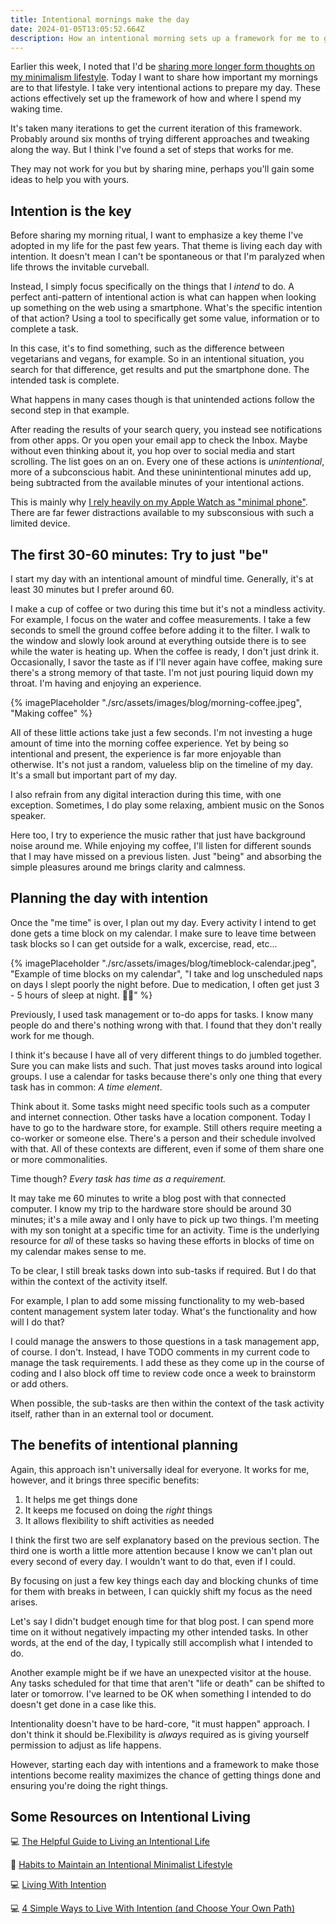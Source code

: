 ```yaml
---
title: Intentional mornings make the day
date: 2024-01-05T13:05:52.664Z
description: How an intentional morning sets up a framework for me to get things done while also ensuring I'm doing the right things.
---
```


Earlier this week, I noted that I'd be [sharing more longer form thoughts on my minimalism lifestyle](https://myconscious.stream/blog/Maximum-Minimalism-for-2024/). Today I want to share how important my mornings are to that lifestyle. I take very intentional actions to prepare my day. These actions effectively set up the framework of how and where I spend my waking time. 

It's taken many iterations to get the current iteration of this framework. Probably around six months of trying different approaches and tweaking along the way. But I think I've found a set of steps that works for me. 

They may not work for you but by sharing mine, perhaps you'll gain some ideas to help you with yours.

## Intention is the key ##

Before sharing my morning ritual, I want to emphasize a key theme I've adopted in my life for the past few years. That theme is living each day with intention. It doesn't mean I can't be spontaneous or that I'm paralyzed when life throws the invitable curveball. 

Instead, I simply focus specifically on the things that I _intend_ to do. A perfect anti-pattern of intentional action is what can happen when looking up something on the web using a smartphone.  What's the specific intention of that action? Using a tool to specifically get some value, information or to complete a task. 

In this case, it's to find something, such as the difference between vegetarians and vegans, for example. So in an intentional situation, you search for that difference, get results and put the smartphone done. The intended task is complete.

What happens in many cases though is that unintended actions follow the second step in that example. 

After reading the results of your search query, you instead see notifications from other apps. Or you open your email app to check the Inbox. Maybe without even thinking about it, you hop over to social media and start scrolling. The list goes on an on. Every one of these actions is _unintentional_, more of a subconscious habit. And these uninintentional minutes add up, being subtracted from the available minutes of your intentional actions.

This is mainly why [I rely heavily on my Apple Watch as "minimal phone"](https://myconscious.stream/blog/My-minimal-phone-isnt-exactly-a-phone/). There are far fewer distractions available to my subsconsious with such a limited device.

## The first 30-60 minutes: Try to just "be" ##

I start my day with an intentional amount of mindful time. Generally, it's at least 30 minutes but I prefer around 60. 

I make a cup of coffee or two during this time but it's not a mindless activity. For example, I focus on the water and coffee measurements. I take a few seconds to smell the ground coffee before adding it to the filter. I walk to the window and slowly look around at everything outside there is to see while the water is heating up. When the coffee is ready, I don't just drink it. Occasionally, I savor the taste as if I'll never again have coffee, making sure there's a strong memory of that taste. I'm not just pouring liquid down my throat. I'm having and enjoying an experience.

{% imagePlaceholder "./src/assets/images/blog/morning-coffee.jpeg", "Making coffee" %}

All of these little actions take just a few seconds. I'm not investing a huge amount of time into the morning coffee experience. Yet by being so intentional and present, the experience is far more enjoyable than otherwise. It's not just a random, valueless blip on the timeline of my day. It's a small but important part of my day.

I also refrain from any digital interaction during this time, with one exception. Sometimes, I do play some relaxing, ambient music on the Sonos speaker. 

Here too, I try to experience the music rather that just have background noise around me. While enjoying my coffee, I'll listen for different sounds that I may have missed on a previous listen. Just "being" and absorbing the simple pleasures around me brings clarity and calmness.

## Planning the day with intention ##

Once the "me time" is over, I plan out my day. Every activity I intend to get done gets a time block on my calendar. I make sure to leave time between task blocks so I can get outside for a walk, excercise, read, etc... 

{% imagePlaceholder "./src/assets/images/blog/timeblock-calendar.jpeg", "Example of time blocks on my calendar", "I take and log unscheduled naps on days I slept poorly the night before. Due to medication, I often get just 3 - 5 hours of sleep at night. 🤷‍♂️" %}

Previously, I used task management or to-do apps for tasks. I know many people do and there's nothing wrong with that. I found that they don't really work for me though. 

I think it's because I have all of very different things to do jumbled together. Sure you can make lists and such. That just moves tasks around into logical groups. I use a calendar for tasks because there's only one thing that every task has in common: *A time element*.

Think about it. Some tasks might need specific tools such as a computer and internet connection. Other tasks have a location component. Today I have to go to the hardware store, for example. Still others require meeting a co-worker or someone else. There's a person and their schedule involved with that. All of these contexts are different, even if some of them share one or more commonalities.

Time though? *Every task has time as a requirement.*

It may take me 60 minutes to write a blog post with that connected computer. I know my trip to the hardware store should be around 30 minutes; it's a mile away and I only have to pick up two things. I'm meeting with my son tonight at a specific time for an activity. Time is the underlying resource for _all_ of these tasks so having these efforts in blocks of time on my calendar makes sense to me.

To be clear, I still break tasks down into sub-tasks if required. But I do that within the context of the activity itself. 

For example, I plan to add some missing functionality to my web-based content management system later today. What's the functionality and how will I do that? 

I could manage the answers to those questions in a task management app, of course. I don't. Instead, I have TODO comments in my current code to manage the task requirements. I add these as they come up in the course of coding and I also block off time to review code once a week to brainstorm or add others. 

When possible, the sub-tasks are then within the context of the task activity itself, rather than in an external tool or document.

## The benefits of intentional planning ##

Again, this approach isn't universally ideal for everyone. It works for me, however, and it brings three specific benefits:

1. It helps me get things done
2. It keeps me focused on doing the _right_ things
3. It allows flexibility to shift activities as needed

I think the first two are self explanatory based on the previous section. The third one is worth a little more attention because I know we can't plan out every second of every day. I wouldn't want to do that, even if I could. 

By focusing on just a few key things each day and blocking chunks of time for them with breaks in between, I can quickly shift my focus as the need arises. 

Let's say I didn't budget enough time for that blog post. I can spend more time on it without negatively impacting my other intended tasks. In other words, at the end of the day, I typically still accomplish what I intended to do.

Another example might be if we have an unexpected visitor at the house. Any tasks scheduled for that time that aren't "life or death" can be shifted to later or tomorrow. I've learned to be OK when something I intended to do doesn't get done in a case like this. 

Intentionality doesn't have to be hard-core, "it must happen" approach. I don't think it should be.Flexibility is _always_ required as is giving yourself permission to adjust as life happens. 

However, starting each day with intentions and a framework to make those intentions become reality maximizes the chance of getting things done and ensuring you're doing the right things.

## Some Resources on Intentional Living ##

💻 [The Helpful Guide to Living an Intentional Life](https://www.becomingminimalist.com/the-helpful-guide-to-living-an-intentional-life/)

📼 [Habits to Maintain an Intentional Minimalist Lifestyle](https://youtu.be/zcTrBILb-TU?si=2fFN3XHisl92NKtw)

💻 [Living With Intention](https://unfuckyourbrain.com/living-with-intention-2/)

💻 [4 Simple Ways to Live With Intention (and Choose Your Own Path)](https://www.trackinghappiness.com/how-to-live-life-with-intention/)


